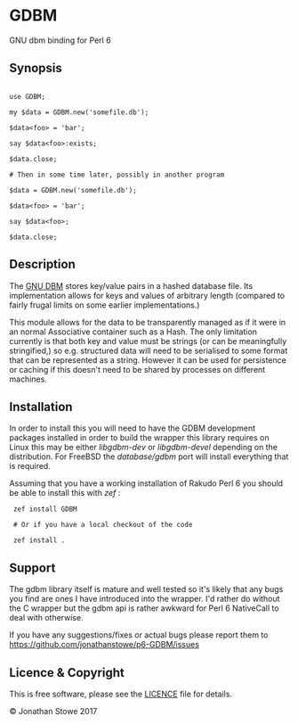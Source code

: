 # GDBM

GNU dbm binding for Perl 6

## Synopsis

```perl6

use GDBM;

my $data = GDBM.new('somefile.db');

$data<foo> = 'bar';

say $data<foo>:exists;

$data.close;

# Then in some time later, possibly in another program

$data = GDBM.new('somefile.db');

$data<foo> = 'bar';

say $data<foo>;

$data.close;

```

## Description

The [GNU DBM](http://www.gnu.org.ua/software/gdbm/) stores key/value
pairs in a hashed database file. Its implementation allows for keys
and values of arbitrary length (compared to fairly frugal limits on
some earlier implementations.)

This module allows for the data to be transparently managed as if it
were in an normal Associative container such as a Hash.  The only limitation
currently is that both key and value must be strings (or can be meaningfully
stringified,) so e.g. structured data will need to be serialised to some
format that can be represented as a string.  However it can be used for
persistence or caching if this doesn't need to be shared by processes
on different machines.

## Installation

In order to install this you will need to have the GDBM development
packages installed in order to build the wrapper this library requires
on Linux this may be either *libgdbm-dev* or *libgdbm-devel* depending
on the distribution.  For FreeBSD the *database/gdbm* port will install
everything that is required. 

Assuming that you have a working installation of Rakudo Perl 6 you should
be able to install this with *zef* :

     zef install GDBM

     # Or if you have a local checkout of the code

     zef install .

## Support

The gdbm library itself is mature and well tested so it's likely that any
bugs you find are ones I have introduced into the wrapper.  I'd rather
do without the C wrapper but the gdbm api is rather awkward for Perl 6
NativeCall to deal with otherwise.

If you have any suggestions/fixes or actual bugs please report them to
https://github.com/jonathanstowe/p6-GDBM/issues 

## Licence & Copyright

This is free software, please see the [LICENCE](LICENCE) file for details.

© Jonathan Stowe 2017


